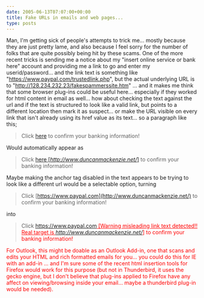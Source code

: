 ```yaml
---
date: 2005-06-13T07:07:00+00:00
title: Fake URLs in emails and web pages...
type: posts
---
```

Man, I'm getting sick of people's attempts to trick me... mostly because they are just pretty lame, and also because I feel sorry for the number of folks that are quite possibly being hit by these scams. One of the more recent tricks is sending me a notice about my "insert online service or bank here" account and providing me a link to go and enter my userid/password... and the link text is something like "https://www.paypal.com/trustedlink.php", but the actual underlying URL is to "http://128.234.232.23/fakespammerssite.htm" ... and it makes me think that some browser plug-ins could be useful here... especially if they worked for html content in email as well... how about checking the text against the url and if the text is structured to look like a valid link, but points to a different location then mark it as suspect... or make the URL visible on every link that isn't already using its href value as its text... so a paragraph like this;

> Click [here](http://www.duncanmackenzie.net/) to confirm your banking information!

Would automatically appear as

> Click [here [<i>http://www.duncanmackenzie.net/</i>]](http://www.duncanmackenzie.net/) to confirm your banking information!

Maybe making the anchor tag disabled in the text appears to be trying to look like a different url would be a selectable option, turning

> Click [https://www.paypal.com](http://www.duncanmackenzie.net/) to confirm your banking information!

into

> Click <font color="red"><u>https://www.paypal.com [Warning misleading link text detected!! Real target is <i>http://www.duncanmackenzie.net/</i>]</u> to confirm your banking information!

For Outlook, this might be doable as an Outlook Add-in, one that scans and edits your HTML and rich formatted emails for you... you could do this for IE with an add-in ... and I'm sure some of the recent html insertion tools for Firefox would work for this purpose (but not in Thunderbird, it uses the gecko engine, but I don't believe that plug-ins applied to Firefox have any affect on viewing/browsing inside your email... maybe a thunderbird plug-in would be needed).
